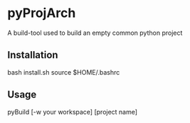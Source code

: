 # pyProjArch
A build-tool used to build an empty common python project
## Installation
bash install.sh
source $HOME/.bashrc
## Usage
pyBuild [-w your workspace] [project name] 
